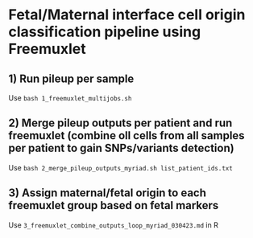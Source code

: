 # Fetal/Maternal interface cell origin classification pipeline using Freemuxlet

## 1) Run pileup per sample

Use `bash 1_freemuxlet_multijobs.sh` 

## 2) Merge pileup outputs per patient and run freemuxlet (combine oll cells from all samples per patient to gain SNPs/variants detection)

Use `bash 2_merge_pileup_outputs_myriad.sh list_patient_ids.txt`

## 3) Assign maternal/fetal origin to each freemuxlet group based on fetal markers

Use `3_freemuxlet_combine_outputs_loop_myriad_030423.md` in R
